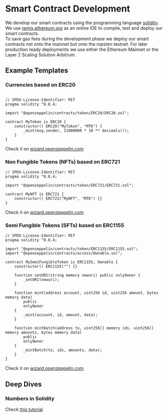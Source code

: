 # Smart Contract Development
We develop our smart contracts using the programming language [solidity](https://soliditylang.org/).  
We use [remix.ethereum.org](https://remix.ethereum.org/) as an online IDE to compile, test and deploy our smart contracts.  
To save gas fees during the development phase we deploy our smart contracts not onto the mainnet but onto the ropsten testnet. 
For later production ready deployments we use either the Ethereum Mainnet or the Layer 2 Scaling Solution Arbitrum. 

## Example Templates
### Currencies based on ERC20
```sol

// SPDX-License-Identifier: MIT
pragma solidity ^0.8.4;

import "@openzeppelin/contracts/token/ERC20/ERC20.sol";

contract MyToken is ERC20 {
    constructor() ERC20("MyToken", "MTK") {
        _mint(msg.sender, 21000000 * 10 ** decimals());
    }
}

```

Check it on [wizard.openzeppelin.com](https://wizard.openzeppelin.com/)  

### Non Fungible Tokens (NFTs) based on ERC721
```sol
// SPDX-License-Identifier: MIT
pragma solidity ^0.8.4;

import "@openzeppelin/contracts/token/ERC721/ERC721.sol";

contract MyNFT is ERC721 {
    constructor() ERC721("MyNFT", "MTK") {}
}
```

Check it on [wizard.openzeppelin.com](https://wizard.openzeppelin.com/#erc721)  

### Semi Fungible Tokens (SFTs) based on ERC1155
```sol
// SPDX-License-Identifier: MIT
pragma solidity ^0.8.4;

import "@openzeppelin/contracts/token/ERC1155/ERC1155.sol";
import "@openzeppelin/contracts/access/Ownable.sol";

contract MySemiFungibleToken is ERC1155, Ownable {
    constructor() ERC1155("") {}

    function setURI(string memory newuri) public onlyOwner {
        _setURI(newuri);
    }

    function mint(address account, uint256 id, uint256 amount, bytes memory data)
        public
        onlyOwner
    {
        _mint(account, id, amount, data);
    }

    function mintBatch(address to, uint256[] memory ids, uint256[] memory amounts, bytes memory data)
        public
        onlyOwner
    {
        _mintBatch(to, ids, amounts, data);
    }
}
```

Check it on [wizard.openzeppelin.com](https://wizard.openzeppelin.com/#erc1155)  

## Deep Dives
### Numbers in Solidity
Check [this tutorial](https://www.youtube.com/watch?v=kz4iIS0peMI)  
